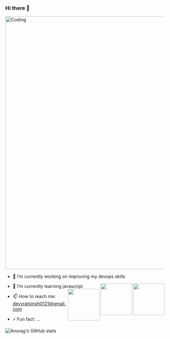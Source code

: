 ### Hi there 👋
<img align="centre" alt="Coding" width="800" src="https://user-images.githubusercontent.com/74038190/242390524-0c7eb6ed-663b-4ce4-bfbd-18239a38ba1b.gif">



- 🔭 I’m currently working on improving my devops skills
- 🌱 I’m currently learning javascript
  <img align="right" width="100" src="https://user-images.githubusercontent.com/74038190/212281775-b468df30-4edc-4bf8-a4ee-f52e1aaddc86.gif">
  <img align="right" width="100" src="https://user-images.githubusercontent.com/74038190/212257454-16e3712e-945a-4ca2-b238-408ad0bf87e6.gif">
  <img align="right" width="100" src="https://user-images.githubusercontent.com/74038190/238200426-29fd6286-4e7b-4d6c-818f-c4765d5e39a9.gif">
- 📫 How to reach me: devvratsingh0121@gmail.com
  
- ⚡ Fun fact: ...
  
![Anurag's GitHub stats](https://github-readme-stats.vercel.app/api?username=devvratsinghpanwar&show_icons=true&theme=radical)
